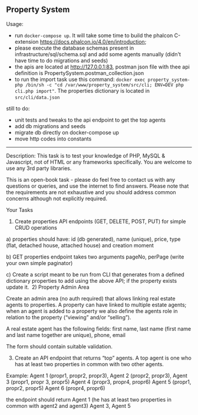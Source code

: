 Property System
-----------------
Usage:
- run `docker-compose up`. It will take some time to build the phalcon C-extension https://docs.phalcon.io/4.0/en/introduction;
- please execute the database schemas present in infrastructure/sql/schema.sql and add some agents manually (didn't have time to do migrations and seeds)
- the apis are located at http://127.0.0.1:83, postman json file with thee api definition is PropertySystem.postman_collection.json
- to run the import task use this command: `docker exec property_system-php /bin/sh -c "cd /var/www/property_system/src/cli; ENV=DEV php cli.php import"`. The properties dictionary is located in `src/cli/data.json`

still to do:
- unit tests and tweaks to the api endpoint to get the top agents
- add db migrations and seeds
- migrate db directly on docker-compose up
- move http codes into constants 

-----------------
Description:
This task is to test your knowledge of PHP, MySQL & Javascript, not of HTML or any
frameworks specifically. You are welcome to use any 3rd party libraries.

This is an open-book task - please do feel free to contact us with any questions or queries, and use the internet to find answers. Please note that the requirements are not exhaustive and you should address common concerns although not explicitly required.

Your Tasks

1) Create properties API endpoints (GET, DELETE, POST, PUT) for simple CRUD operations

a) properties should have: id (db generated), name (unique), price, type (flat, detached house, attached house) and creation moment

b) GET properties endpoint takes two arguments pageNo, perPage (write your own simple paginator)

c) Create a script meant to be run from CLI that generates from a defined dictionary properties to add using the above API; if the property exists update it. 
2) Property Admin Area

Create an admin area (no auth required) that allows linking real estate agents to properties. A property can have linked to multiple estate agents; when an agent is added to a property we also define the agents role in relation to the property (“viewing” and/or “selling”).

A real estate agent has the following fields: first name, last name (first name and last name together are unique), phone, email

The form should contain suitable validation.

3) Create an API endpoint that returns “top” agents. A top agent is one who has at least two properties in common with two other agents.

Example: 
Agent 1 (propr1, propr2, propr3), 
Agent 2 (propr2, propr3), 
Agent 3 (propr1, propr 3, propr5)
Agent 4 (propr3, propr4, propr6)
Agent 5 (propr1, propr2, propr5)
Agent 6 (propr4, propr6)

the endpoint should return Agent 1 (he has at least two properties in common with agent2 and agent3)  Agent 3, Agent 5
